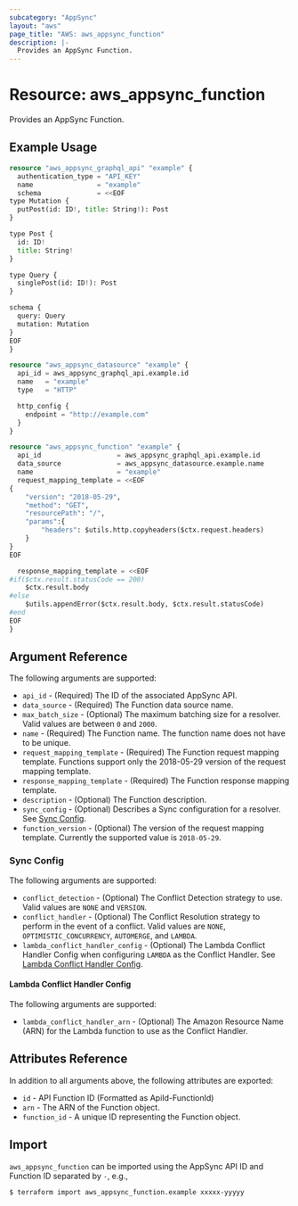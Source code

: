 ```yaml
---
subcategory: "AppSync"
layout: "aws"
page_title: "AWS: aws_appsync_function"
description: |-
  Provides an AppSync Function.
---
```


# Resource: aws_appsync_function

Provides an AppSync Function.

## Example Usage

```terraform
resource "aws_appsync_graphql_api" "example" {
  authentication_type = "API_KEY"
  name                = "example"
  schema              = <<EOF
type Mutation {
  putPost(id: ID!, title: String!): Post
}

type Post {
  id: ID!
  title: String!
}

type Query {
  singlePost(id: ID!): Post
}

schema {
  query: Query
  mutation: Mutation
}
EOF
}

resource "aws_appsync_datasource" "example" {
  api_id = aws_appsync_graphql_api.example.id
  name   = "example"
  type   = "HTTP"

  http_config {
    endpoint = "http://example.com"
  }
}

resource "aws_appsync_function" "example" {
  api_id                   = aws_appsync_graphql_api.example.id
  data_source              = aws_appsync_datasource.example.name
  name                     = "example"
  request_mapping_template = <<EOF
{
    "version": "2018-05-29",
    "method": "GET",
    "resourcePath": "/",
    "params":{
        "headers": $utils.http.copyheaders($ctx.request.headers)
    }
}
EOF

  response_mapping_template = <<EOF
#if($ctx.result.statusCode == 200)
    $ctx.result.body
#else
    $utils.appendError($ctx.result.body, $ctx.result.statusCode)
#end
EOF
}
```

## Argument Reference

The following arguments are supported:

* `api_id` - (Required) The ID of the associated AppSync API.
* `data_source` - (Required) The Function data source name.
* `max_batch_size` - (Optional) The maximum batching size for a resolver. Valid values are between `0` and `2000`.
* `name` - (Required) The Function name. The function name does not have to be unique.
* `request_mapping_template` - (Required) The Function request mapping template. Functions support only the 2018-05-29 version of the request mapping template.
* `response_mapping_template` - (Required) The Function response mapping template.
* `description` - (Optional) The Function description.
* `sync_config` - (Optional) Describes a Sync configuration for a resolver. See [Sync Config](#sync-config).
* `function_version` - (Optional) The version of the request mapping template. Currently the supported value is `2018-05-29`.

### Sync Config

The following arguments are supported:

* `conflict_detection` - (Optional) The Conflict Detection strategy to use. Valid values are `NONE` and `VERSION`.
* `conflict_handler` - (Optional) The Conflict Resolution strategy to perform in the event of a conflict. Valid values are `NONE`, `OPTIMISTIC_CONCURRENCY`, `AUTOMERGE`, and `LAMBDA`.
* `lambda_conflict_handler_config` - (Optional) The Lambda Conflict Handler Config when configuring `LAMBDA` as the Conflict Handler. See [Lambda Conflict Handler Config](#lambda-conflict-handler-config).

#### Lambda Conflict Handler Config

The following arguments are supported:

* `lambda_conflict_handler_arn` - (Optional) The Amazon Resource Name (ARN) for the Lambda function to use as the Conflict Handler.

## Attributes Reference

In addition to all arguments above, the following attributes are exported:

* `id` - API Function ID (Formatted as ApiId-FunctionId)
* `arn` - The ARN of the Function object.
* `function_id` - A unique ID representing the Function object.

## Import

`aws_appsync_function` can be imported using the AppSync API ID and Function ID separated by `-`, e.g.,

```
$ terraform import aws_appsync_function.example xxxxx-yyyyy
```
